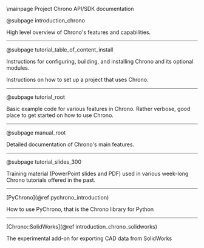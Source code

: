 \mainpage Project Chrono API/SDK documentation

@subpage introduction_chrono

High level overview of Chrono's features and capabilities.

---

@subpage tutorial_table_of_content_install 

Instructions for configuring, building, and installing Chrono and its optional modules.

Instructions on how to set up a project that uses Chrono.

---

@subpage tutorial_root

Basic example code for various features in Chrono. Rather verbose, good place to get started on how to use Chrono.

---

@subpage manual_root

Detailed documentation of Chrono's main features.

---

@subpage tutorial_slides_300

Training material (PowerPoint slides and PDF) used in various week-long Chrono tutorials offered in the past.


---



[PyChrono](@ref pychrono_introduction)

How to use PyChrono, that is the Chrono library for Python


---


[Chrono::SolidWorks](@ref introduction_chrono_solidworks)

The experimental add-on for exporting CAD data from SolidWorks